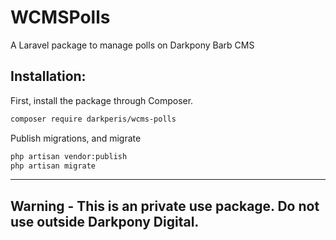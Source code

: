 # WCMSPolls
A Laravel package to manage polls on Darkpony Barb CMS


## Installation:
First, install the package through Composer. 

```bash
composer require darkperis/wcms-polls
```

Publish migrations, and migrate

```bash
php artisan vendor:publish
php artisan migrate
```

___




## Warning - This is an private use package. Do not use outside Darkpony Digital.